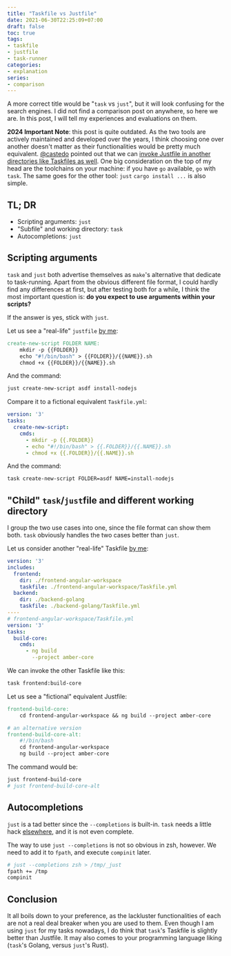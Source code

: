 ```yaml
---
title: "Taskfile vs Justfile"
date: 2021-06-30T22:25:09+07:00
draft: false
toc: true
tags:
- taskfile
- justfile
- task-runner
categories:
- explanation
series: 
- comparison
---
```


A more correct title would be "`task` vs `just`", but it will look confusing for
the search engines. I did not find a comparison post on anywhere, so here we
are. In this post, I will tell my experiences and evaluations on them.

**2024 Important Note**: this post is quite outdated. As the two tools are
actively maintained and developed over the years, I think choosing one over
another doesn't matter as their functionalities would be pretty much equivalent.
[@castedo](https://gitlab.com/castedo) pointed out that we can [invoke Justfile
in another directories like Taskfiles as
well](http://just.systems/man/en/invoking-justfiles-in-other-directories.html).
One big consideration on the top of my head are the toolchains on your machine:
if you have `go` available, `go` with `task`. The same goes for the other tool:
`just` `cargo install ...` is also simple.

## TL; DR

- Scripting arguments: `just`
- "Subfile" and working directory: `task`
- Autocompletions: `just`

## Scripting arguments

`task` and `just` both advertise themselves as `make`'s alternative that
dedicate to task-running. Apart from the obvious different file format, I could
hardly find any differences at first, but after testing both for a while, I
think the most important question is: **do you expect to use arguments within
your scripts?**

If the answer is yes, stick with `just`.

Let us see a "real-life" `justfile` [by me](https://github.com/thanhnguyen2187/scripts/blob/master/justfile):

```makefile
create-new-script FOLDER NAME:
    mkdir -p {{FOLDER}}
    echo "#!/bin/bash" > {{FOLDER}}/{{NAME}}.sh
    chmod +x {{FOLDER}}/{{NAME}}.sh
```

And the command:

```bash
just create-new-script asdf install-nodejs
```

Compare it to a fictional equivalent `Taskfile.yml`:

```yml
version: '3'
tasks:
  create-new-script:
    cmds:
      - mkdir -p {{.FOLDER}}
      - echo "#!/bin/bash" > {{.FOLDER}}/{{.NAME}}.sh
      - chmod +x {{.FOLDER}}/{{.NAME}}.sh
```

And the command:

```bash
task create-new-script FOLDER=asdf NAME=install-nodejs
```

## "Child" `task`/`just`file and different working directory

I group the two use cases into one, since the file format can show them both.
`task` obviously handles the two cases better than `just`.

Let us consider another "real-life" Taskfile [by
me](https://github.com/thanhnguyen2187/amber/blob/master/Taskfile.yml):

```yml
version: '3'
includes:
  frontend:
    dir: ./frontend-angular-workspace
    taskfile: ./frontend-angular-workspace/Taskfile.yml
  backend:
    dir: ./backend-golang
    taskfile: ./backend-golang/Taskfile.yml
----
# frontend-angular-workspace/Taskfile.yml
version: '3'
tasks:
  build-core:
    cmds:
      - ng build
        --project amber-core
```

We can invoke the other Taskfile like this:

```bash
task frontend:build-core
```

Let us see a "fictional" equivalent Justfile:

```makefile
frontend-build-core:
    cd frontend-angular-workspace && ng build --project amber-core

# an alternative version
frontend-build-core-alt:
    #!/bin/bash
    cd frontend-angular-workspace
    ng build --project amber-core
```

The command would be:

```bash
just frontend-build-core
# just frontend-build-core-alt
```

## Autocompletions

`just` is a tad better since the `--completions` is built-in. `task` needs a
little hack [elsewhere](https://github.com/go-task/task/issues/103), and it is
not even complete.

The way to use `just --completions` is not so obvious in zsh, however. We need
to add it to `fpath`, and execute `compinit` later.

```bash
# just --completions zsh > /tmp/_just
fpath += /tmp
compinit
```

## Conclusion

It all boils down to your preference, as the lackluster functionalities of each
are not a real deal breaker when you are used to them. Even though I am using
`just` for my tasks nowadays, I do think that `task`'s Taskfile is slightly
better than Justfile. It may also comes to your programming language liking
(`task`'s Golang, versus `just`'s Rust).
